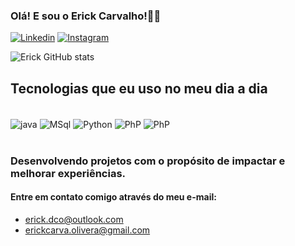 
### Olá! E sou o Erick Carvalho!🖐🏼

[![Linkedin](https://img.shields.io/badge/LinkedIn-0077B5?style=for-the-badge&logo=linkedin&logoColor=white)](https://www.linkedin.com/in/erickdco)
[![Instagram](https://img.shields.io/badge/Instagram-E4405F?style=for-the-badge&logo=instagram&logoColor=white)](https://www.instagram.com/erick_dco1/)

![Erick GitHub stats](https://github-readme-stats.vercel.app/api?username=Erickdco&show_icons=true&theme=dark)

## Tecnologias que eu uso no meu dia a dia

<div style="display: inline_block;"><br/>
   <img align="center" alt="java" src="https://img.shields.io/badge/Java-ED8B00?style=for-the-badge&logo=openjdk&logoColor=white"/>
   <img align="center" alt="MSql" src="https://img.shields.io/badge/MySQL-00000F?style=for-the-badge&logo=mysql&logoColor=whitehttps://img.shields.io/badge/MySQL-00000F?style=for-the-badge&logo=mysql&logoColor=white"/>
   <img align="center" alt="Python" src="https://img.shields.io/badge/Python-14354C?style=for-the-badge&logo=python&logoColor=white"/>
   <img align="center" alt="PhP" src="https://img.shields.io/badge/PHP-777BB4?style=for-the-badge&logo=php&logoColor=white"/>
   <img align="center" alt="PhP" src="https://img.shields.io/badge/JavaScript-F7DF1E?style=for-the-badge&logo=javascript&logoColor=black"/>
   </div><br/>
   
   ### Desenvolvendo projetos com o propósito de impactar e melhorar experiências.
   

   #### Entre em contato comigo através do meu e-mail:
  - <a href="erick.dco@outlook.com">erick.dco@outlook.com</a>
  - <a href="erickcarva.olivira@gmail.com">erickcarva.olivera@gmail.com</a>
